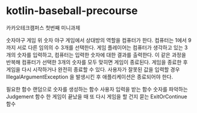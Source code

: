 # kotlin-baseball-precourse

카카오테크캠퍼스 첫번째 미니과제

숫자야구 게임
위 숫자 야구 게임에서 상대방의 역할을 컴퓨터가 한다. 컴퓨터는 1에서 9까지 서로 다른 임의의 수 3개를 선택한다. 게임 플레이어는 컴퓨터가 생각하고 있는 3개의 숫자를 입력하고, 컴퓨터는 입력한 숫자에 대한 결과를 출력한다. 이 같은 과정을 반복해 컴퓨터가 선택한 3개의 숫자를 모두 맞히면 게임이 종료된다. 게임을 종료한 후 게임을 다시 시작하거나 완전히 종료할 수 있다. 사용자가 잘못된 값을 입력할 경우 IllegalArgumentException 을 발생시킨 후 애플리케이션은 종료되어야 한다.

필요한 함수
랜덤으로 숫자를 생성하는 함수
사용자 입력을 받는 함수
숫자를 파악하는 Judgement 함수
한 게임이 끝났을 때 또 다시 게임을 할 건지 묻는 ExitOrContinue 함수